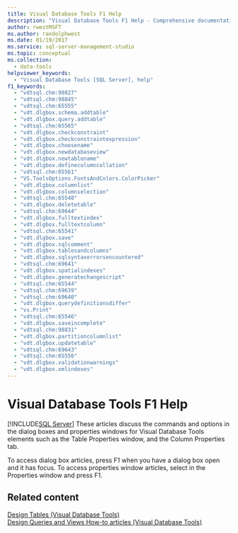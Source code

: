 ```yaml
---
title: Visual Database Tools F1 Help
description: "Visual Database Tools F1 Help - Comprehensive documentation for using Visual Database Tools in SSMS."
author: rwestMSFT
ms.author: randolphwest
ms.date: 01/19/2017
ms.service: sql-server-management-studio
ms.topic: conceptual
ms.collection:
  - data-tools
helpviewer_keywords:
  - "Visual Database Tools [SQL Server], help"
f1_keywords:
  - "vdtsql.chm:98827"
  - "vdtsql.chm:98845"
  - "vdtsql.chm:65555"
  - "vdt.dlgbox.schema.addtable"
  - "vdt.dlgbox.query.addtable"
  - "vdtsql.chm:65565"
  - "vdt.dlgbox.checkconstraint"
  - "vdt.dlgbox.checkconstraintexpression"
  - "vdt.dlgbox.choosename"
  - "vdt.dlgbox.newdatabaseview"
  - "vdt.dlgbox.newtablename"
  - "vdt.dlgbox.definecolumncollation"
  - "vdtsql.chm:65561"
  - "VS.ToolsOptions.FontsAndColors.ColorPicker"
  - "vdt.dlgbox.columnlist"
  - "vdt.dlgbox.columnselection"
  - "vdtsql.chm:65548"
  - "vdt.dlgbox.deletetable"
  - "vdtsql.chm:69644"
  - "vdt.dlgbox.fulltextindex"
  - "vdt.dlgbox.fulltextcolumn"
  - "vdtsql.chm:65541"
  - "vdt.dlgbox.save"
  - "vdt.dlgbox.sqlcomment"
  - "vdt.dlgbox.tablesandcolumns"
  - "vdt.dlgbox.sqlsyntaxerrorsencountered"
  - "vdtsql.chm:69641"
  - "vdt.dlgbox.spatialindexes"
  - "vdt.dlgbox.generatechangescript"
  - "vdtsql.chm:65544"
  - "vdtsql.chm:69639"
  - "vdtsql.chm:69640"
  - "vdt.dlgbox.querydefinitionsdiffer"
  - "vs.Print"
  - "vdtsql.chm:65546"
  - "vdt.dlgbox.saveincomplete"
  - "vdtsql.chm:98831"
  - "vdt.dlgbox.partitioncolumnlist"
  - "vdt.dlgbox.updatetable"
  - "vdtsql.chm:69643"
  - "vdtsql.chm:65556"
  - "vdt.dlgbox.validationwarnings"
  - "vdt.dlgbox.xmlindexes"
---
```


# Visual Database Tools F1 Help

[!INCLUDE[SQL Server](../includes/applies-to-version/sqlserver.md)]
These articles discuss the commands and options in the dialog boxes and properties windows for Visual Database Tools elements such as the Table Properties window, and the Column Properties tab.  
  
To access dialog box articles, press F1 when you have a dialog box open and it has focus. To access properties window articles, select in the Properties window and press F1.  
  
## Related content

[Design Tables &#40;Visual Database Tools&#41;](design-tables-visual-database-tools.md)  
[Design Queries and Views How-to articles &#40;Visual Database Tools&#41;](design-queries-and-views-how-to-topics-visual-database-tools.md)  
